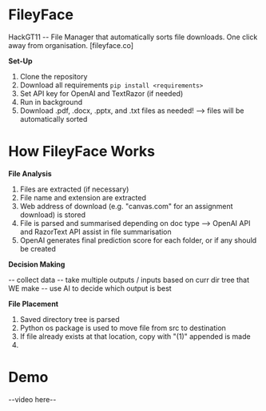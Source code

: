 # FileyFace
HackGT11 -- File Manager that automatically sorts file downloads. One click away from organisation.
[fileyface.co]

**Set-Up**
1. Clone the repository
2. Download all requirements ``` pip install <requirements> ```
3. Set API key for OpenAI and TextRazor (if needed)
4. Run in background
5. Download .pdf, .docx, .pptx, and .txt files as needed!
   --> files will be automatically sorted

# How FileyFace Works
**File Analysis**
1. Files are extracted (if necessary)
2. File name and extension are extracted
3. Web address of download (e.g. "canvas.com" for an assignment download) is stored
4. File is parsed and summarised depending on doc type
   --> OpenAI API and RazorText API assist in file summarisation
5. OpenAI generates final prediction score for each folder, or if any should be created

**Decision Making**

-- collect data
-- take multiple outputs / inputs
based on curr dir tree that WE make
-- use AI to decide which output is best

**File Placement**
1. Saved directory tree is parsed
2. Python os package is used to move file from src to destination
3. If file already exists at that location, copy with "(1)" appended is made
4. 

# Demo
--video here--
